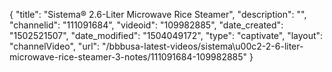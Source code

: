 {
    "title": "Sistema&reg; 2.6-Liter Microwave Rice Steamer",
    "description": "",
    "channelid": "111091684",
    "videoid": "109982885",
    "date_created": "1502521507",
    "date_modified": "1504049172",
    "type": "captivate",
    "layout": "channelVideo",
    "url": "\/bbbusa-latest-videos\/sistema\u00c2-2-6-liter-microwave-rice-steamer-3-notes\/111091684-109982885"
}